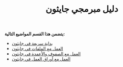﻿---
title: دليل مبرمجي جايثون
type: docs
weight: 20
url: /ar/java/jython-programmers-guide/
---
**يتضمن هذا القسم المواضيع التالية:**

- [بداية سريعة في جايثون](/cells/ar/java/quick-start-in-jython/)
- [العمل مع الملفات في جايثون](/cells/ar/java/working-with-files-in-jython/)
- [العمل مع الصفوف والأعمدة في جايثون](/cells/ar/java/working-with-rows-and-columns-in-jython/)
- [العمل مع أوراق العمل في جايثون](/cells/ar/java/working-with-worksheets-in-jython/)
